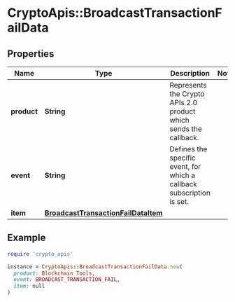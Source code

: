 # CryptoApis::BroadcastTransactionFailData

## Properties

| Name | Type | Description | Notes |
| ---- | ---- | ----------- | ----- |
| **product** | **String** | Represents the Crypto APIs 2.0 product which sends the callback. |  |
| **event** | **String** | Defines the specific event, for which a callback subscription is set. |  |
| **item** | [**BroadcastTransactionFailDataItem**](BroadcastTransactionFailDataItem.md) |  |  |

## Example

```ruby
require 'crypto_apis'

instance = CryptoApis::BroadcastTransactionFailData.new(
  product: Blockchain Tools,
  event: BROADCAST_TRANSACTION_FAIL,
  item: null
)
```

